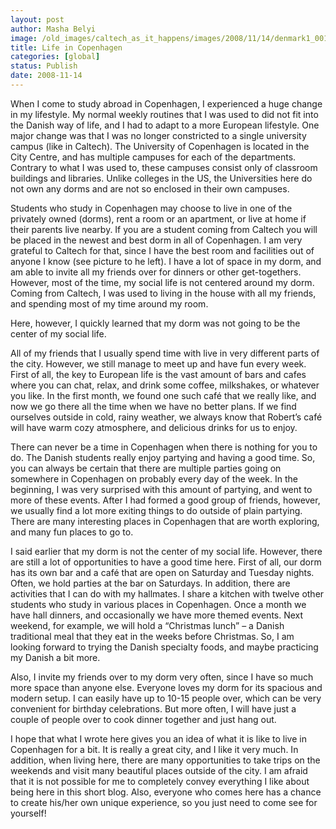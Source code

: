 ```yaml
---
layout: post
author: Masha Belyi
image: /old_images/caltech_as_it_happens/images/2008/11/14/denmark1_001.jpg
title: Life in Copenhagen
categories: [global]
status: Publish
date: 2008-11-14
---
```


When I come to study abroad in Copenhagen, I experienced a huge change in my lifestyle. My
normal weekly routines that I was used to did not fit into the Danish way of
life, and I had to adapt to a more European lifestyle. One major change was
that I was no longer constricted to a single university campus (like in
Caltech). The University of Copenhagen is located in the City Centre, and has
multiple campuses for each of the departments. Contrary to what I was used to,
these campuses consist only of classroom buildings and libraries. Unlike
colleges in the US, the Universities here do not own any dorms and are not so
enclosed in their own campuses.

Students who study in Copenhagen may choose to live in one of the privately owned
(dorms), rent a room or an apartment, or live at home if their
parents live nearby. If you are a student coming from Caltech you will be
placed in the newest and best dorm in all of Copenhagen. I am very grateful to
Caltech for that, since I have the best room and facilities out of anyone I
know (see picture to he left). I have a lot of space in my dorm, and am able to invite all my friends
over for dinners or other get-togethers. However, most of the time, my social
life is not centered around my dorm. Coming from Caltech, I was used to living
in the house with all my friends, and spending most of my time around my room.

Here, however, I quickly learned that my dorm was not going to be the center of
my social life.

All of my friends that I usually spend time with live in very different parts of
the city. However, we still manage to meet up and have fun every week. First of
all, the key to European life is the vast amount of bars and cafes where you
can chat, relax, and drink some coffee, milkshakes, or whatever you like. In
the first month, we found one such café that we really like, and now we go
there all the time when we have no better plans. If we find ourselves outside
in cold, rainy weather, we always know that Robert’s café will have warm cozy
atmosphere, and delicious drinks for us to enjoy.

There can never be a time in Copenhagen when there is nothing for you to do. The
Danish students really enjoy partying and having a good time. So, you can
always be certain that there are multiple parties going on somewhere in
Copenhagen on probably every day of the week. In the beginning, I was very
surprised with this amount of partying, and went to more of these events. After
I had formed a good group of friends, however, we usually find a lot more
exiting things to do outside of plain partying. There are many interesting
places in Copenhagen that are worth exploring, and many fun places to go to.

I
said earlier that my dorm is not the center of my social life. However, there
are still a lot of opportunities to have a good time here. First of all, our
dorm has its own bar and a café that are open on Saturday and Tuesday nights. Often,
we hold parties at the bar on Saturdays. In addition, there are activities that
I can do with my hallmates. I share a kitchen with twelve other students who
study in various places in Copenhagen. Once a month we have hall dinners, and
occasionally we have more themed events. Next weekend, for example, we will hold a “Christmas lunch” – a Danish
traditional meal that they eat in the weeks before Christmas. So, I am looking
forward to trying the Danish specialty foods, and maybe practicing my Danish a
bit more.

Also, I invite my friends over to my dorm very often, since I have so much more space
than anyone else. Everyone loves my dorm for its spacious and modern setup. I
can easily have up to 10-15 people over, which can be very convenient for
birthday celebrations. But more often, I will have just a couple of people over
to cook dinner together and just hang out.

I hope that what I wrote here gives you an idea of what it is like to live in
Copenhagen for a bit. It is really a great city, and I like it very much. In
addition, when living here, there are many opportunities to take trips on the
weekends and visit many beautiful places outside of the city. I am afraid that it
is not possible for me to completely convey everything I like about being here
in this short blog. Also, everyone who comes here has a chance to create
his/her own unique experience, so you just need to come see for yourself!
